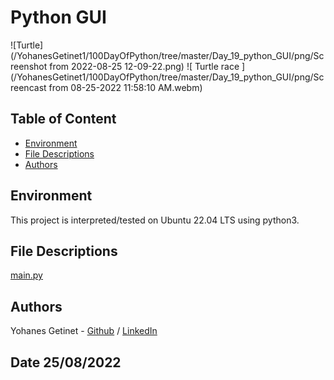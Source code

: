# Python GUI 


![Turtle](/YohanesGetinet1/100DayOfPython/tree/master/Day_19_python_GUI/png/Screenshot from 2022-08-25 12-09-22.png)
![ Turtle race ](/YohanesGetinet1/100DayOfPython/tree/master/Day_19_python_GUI/png/Screencast from 08-25-2022 11:58:10 AM.webm)

## Table of Content
* [Environment](#environment)
* [File Descriptions](#file-descriptions)
* [Authors](#authors)

## Environment
This project is interpreted/tested on Ubuntu 22.04 LTS using python3. 


## File Descriptions
[main.py](main.py) 



## Authors
Yohanes Getinet - [Github](https://github.com/YohanesGetinet1) / [LinkedIn](https://www.linkedin.com/in/yohanesgetinet/)  
## Date 25/08/2022
